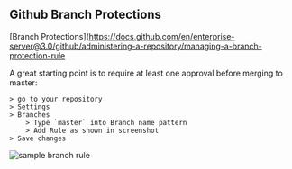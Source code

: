 ## Github Branch Protections 

[Branch Protections](https://docs.github.com/en/enterprise-server@3.0/github/administering-a-repository/managing-a-branch-protection-rule

A great starting point is to require at least one approval before merging to master:
```
> go to your repository 
> Settings
> Branches
    > Type `master` into Branch name pattern
    > Add Rule as shown in screenshot
> Save changes
```
![sample branch rule](./static/branch-rule-sample.png)